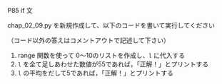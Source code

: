 P85 if 文

chap_02_09.py を新規作成して、以下のコードを書いて実行してください

（コード以外の答えはコメントアウトで記述して下さい）

1. range 関数を使って 0〜10のリストを作成し、`l` に代入する
1. `l` を全て足しあわせた数値が55であれば，「正解！」とプリントする
1. `l` の平均をだして5であれば，「正解！」とプリントする






